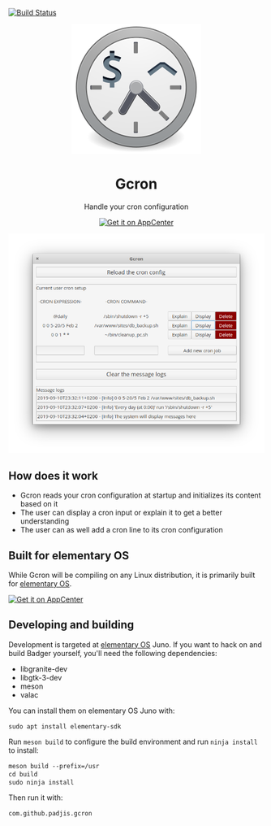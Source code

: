 [![Build Status](https://travis-ci.org/padjis/gcron.svg?branch=master)](https://travis-ci.org/padjis/gcron)

<p align="center">
    <img src="data/128/com.github.padjis.gcron.svg" alt="Icon" />
</p>

<h1 align="center">Gcron</h1>
<p align="center">Handle your cron configuration</p>

<p align="center">
  <a href="https://appcenter.elementary.io/com.github.padjis.gcron"><img src="https://appcenter.elementary.io/badge.svg" alt="Get it on AppCenter" /></a>
</p>

<p align="center">
    <img src="data/window-screenshot.png" alt="Screenshot">
</p>


## How does it work

- Gcron reads your cron configuration at startup and initializes its content based on it
- The user can display a cron input or explain it to get a better understanding
- The user can as well add a cron line to its cron configuration

## Built for elementary OS

While Gcron will be compiling on any Linux distribution, it is primarily
built for [elementary OS].

[![Get it on AppCenter](https://appcenter.elementary.io/badge.svg)][AppCenter]


## Developing and building

Development is targeted at [elementary OS] Juno. If you want to hack on and
build Badger yourself, you'll need the following dependencies:

* libgranite-dev
* libgtk-3-dev
* meson
* valac

You can install them on elementary OS Juno with:

```shell
sudo apt install elementary-sdk
```

Run `meson build` to configure the build environment and run `ninja install`
to install:

```shell
meson build --prefix=/usr
cd build
sudo ninja install
```

Then run it with:

```shell
com.github.padjis.gcron
```

[elementary OS]: https://elementary.io
[AppCenter]: https://appcenter.elementary.io/com.github.padjis.gcron